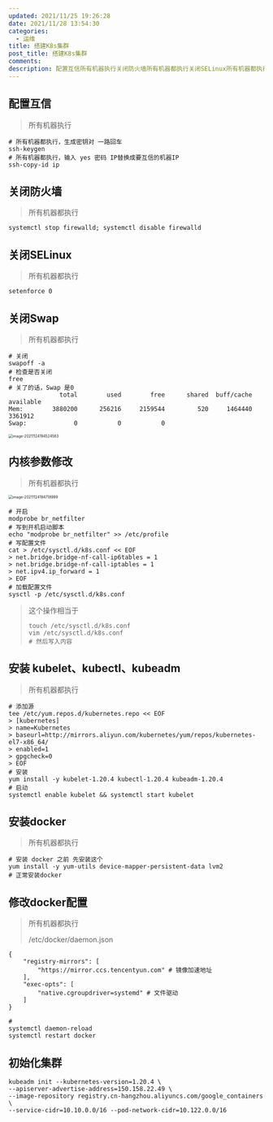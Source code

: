 ```yaml
---
updated: 2021/11/25 19:26:28
date: 2021/11/28 13:54:30
categories: 
  - 运维
title: 搭建K8s集群
post_title: 搭建K8s集群
comments: 
description: 配置互信所有机器执行关闭防火墙所有机器都执行关闭SELinux所有机器都执行关闭Swap所有机器都执行内核参数修改所有机器都执行这个操作相当于安装 kubelet、kubectl、kubeadm所有机器都执行安装docker所有机器都执行修改docker配置所有机器都执行/etc/docker/daemon.json
---
```


## 配置互信

> 所有机器执行

```shell
# 所有机器都执行，生成密钥对 一路回车
ssh-keygen
# 所有机器都执行，输入 yes 密码 IP替换成要互信的机器IP
ssh-copy-id ip
```

## 关闭防火墙

> 所有机器都执行

```shell
systemctl stop firewalld; systemctl disable firewalld
```

## 关闭SELinux

> 所有机器都执行

```shell
setenforce 0
```

## 关闭Swap

> 所有机器都执行

```shell
# 关闭
swapoff -a
# 检查是否关闭
free
# 关了的话，Swap 是0
              total        used        free      shared  buff/cache   available
Mem:        3880200      256216     2159544         520     1464440     3361912
Swap:             0           0           0
```

<img src="https://static.jiabanmoyu.com/notes/image-20211124194524583.png" alt="image-20211124194524583" style="zoom:50%;" />

## 内核参数修改

> 所有机器都执行

<img src="https://static.jiabanmoyu.com/notes/image-20211124194718999.png" alt="image-20211124194718999" style="zoom:50%;" />

```shell
# 开启
modprobe br_netfilter
# 写到开机启动脚本
echo "modprobe br_netfilter" >> /etc/profile
# 写配置文件
cat > /etc/sysctl.d/k8s.conf << EOF
> net.bridge.bridge-nf-call-ip6tables = 1
> net.bridge.bridge-nf-call-iptables = 1
> net.ipv4.ip_forward = 1
> EOF
# 加载配置文件
sysctl -p /etc/sysctl.d/k8s.conf
```

> 这个操作相当于
>
> ```shell
> touch /etc/sysctl.d/k8s.conf
> vim /etc/sysctl.d/k8s.conf
> # 然后写入内容
> ```

## 安装 kubelet、kubectl、kubeadm

> 所有机器都执行

```shell
# 添加源
tee /etc/yum.repos.d/kubernetes.repo << EOF
> [kubernetes]
> name=Kubernetes
> baseurl=http://mirrors.aliyun.com/kubernetes/yum/repos/kubernetes-el7-x86_64/
> enabled=1
> gpgcheck=0
> EOF
# 安装
yum install -y kubelet-1.20.4 kubectl-1.20.4 kubeadm-1.20.4
# 启动
systemctl enable kubelet && systemctl start kubelet

```

## 安装docker

> 所有机器都执行

```shell
# 安装 docker 之前 先安装这个
yum install -y yum-utils device-mapper-persistent-data lvm2
# 正常安装docker
```

## 修改docker配置

> 所有机器都执行
>
> /etc/docker/daemon.json

```
{
    "registry-mirrors": [
        "https://mirror.ccs.tencentyun.com" # 镜像加速地址
    ],
    "exec-opts": [
        "native.cgroupdriver=systemd" # 文件驱动
    ]
}
```

```shell
# 
systemctl daemon-reload
systemctl restart docker
```

## 初始化集群

```shell
kubeadm init --kubernetes-version=1.20.4 \
--apiserver-advertise-address=150.158.22.49 \
--image-repository registry.cn-hangzhou.aliyuncs.com/google_containers \
--service-cidr=10.10.0.0/16 --pod-network-cidr=10.122.0.0/16
```


